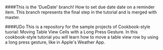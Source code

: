 ####This is the 'DueDate' branch!
How to set due date date on a reminder item.
This branch represents the final step in the tutorial and is merged with master.

####UDo
This is a repository for the sample projects of Cookbook-style tuorial: Moving Table View Cells with a Long Press Gesture. In this cookbook-style tutorial you will learn how to move a table view row by using a long press gesture, like in Apple's Weather App.

